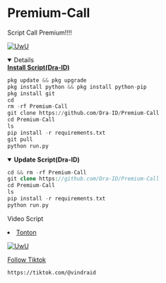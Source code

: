 # Premium-Call 
Script Call Premium!!!!
<p align="center">
  
  <a href="https://github.com/Dra-ID"><img src="http://readme-typing-svg.herokuapp.com?color=FF1493&center=true&vCenter=true&multiline=false&lines=Kasih+Star+Dong+Sayang+Scnya+^_^" alt="UwU">
  
<details open>
  <summary><strong> Install Script(Dra-ID)</strong></summary>
  
```python
pkg update && pkg upgrade
pkg install python && pkg install python-pip
pkg install git
cd
rm -rf Premium-Call
git clone https://github.com/Dra-ID/Premium-Call
cd Premium-Call
ls
pip install -r requirements.txt
git pull
python run.py
```
  </details>
  
<details open>
  <summary><strong> Update Script(Dra-ID)</strong></summary>

  ```php
cd && rm -rf Premium-Call
git clone https://github.com/Dra-ID/Premium-Call
cd Premium-Call
ls
pip install -r requirements.txt
python run.py
  ```
  </details>

Video Script
<li><a href="https://youtu.be/6ehkC7u9PPg?si=ZeV50Riy5xHQiFNA">Tonton</a></code></li> 

  <p align="center">
  
  <a href="https://github.com/Dra-ID"><img src="http://readme-typing-svg.herokuapp.com?color=FFFFFF&center=true&vCenter=true&multiline=false&lines=Recode/Decode+Lu+Sampah+(Trah+🚮" alt="UwU">
  
Follow Tiktok 
```bash
https://tiktok.com/@vindraid
```
